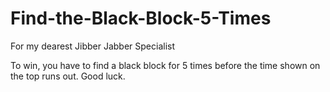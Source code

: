 Find-the-Black-Block-5-Times
============================
For my dearest Jibber Jabber Specialist

To win, you have to find a black block for 5 times before the time shown on the top runs out. Good luck. 
